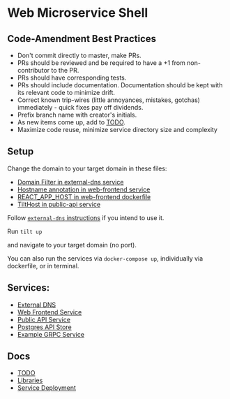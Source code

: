 # Web Microservice Shell

## Code-Amendment Best Practices 
- Don't commit directly to master, make PRs. 
- PRs should be reviewed and be required to have a +1 from non-contributor to the PR.
- PRs should have corresponding tests. 
- PRs should include documentation. Documentation should be kept with its relevant code to minimize drift.
- Correct known trip-wires (little annoyances, mistakes, gotchas) immediately - quick fixes pay off dividends.
- Prefix branch name with creator's initials.
- As new items come up, add to [TODO](./TODO.md). 
- Maximize code reuse, minimize service directory size and complexity

## Setup
Change the domain to your target domain in these files: 
- [Domain Filter in external-dns service](./services/external-dns/k8s.yaml)
- [Hostname annotation in web-frontend service](./services/web-frontend/k8s.yaml)
- [REACT_APP_HOST in web-frontend dockerfile](./services/web-frontend/Dockerfile)
- [TiltHost in public-api service](./services/public-api/constants/constants.go)

Follow [`external-dns` instructions](./services/external-dns/README.md) if you intend to use it.

Run `tilt up` 

and navigate to your target domain (no port). 

You can also run the services via `docker-compose up`, individually via dockerfile, or in terminal.

## Services: 
- [External DNS](./services/external-dns/README.md)
- [Web Frontend Service](./services/web-frontend/src/components/README.md)
- [Public API Service](./services/public-api/README.md)
- [Postgres API Store](./services/api-store/README.md)
- [Example GRPC Service](./services/grpc)

## Docs
- [TODO](./TODO.md)
- [Libraries](./libraries/golang/README.md)
- [Service Deployment](deployment/website/README.md)
